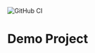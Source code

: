 ![GitHub CI](https://github.com/blocker147/demo_with_mave_actions/actions/workflows/maven.yml/badge.svg)

# Demo Project 

